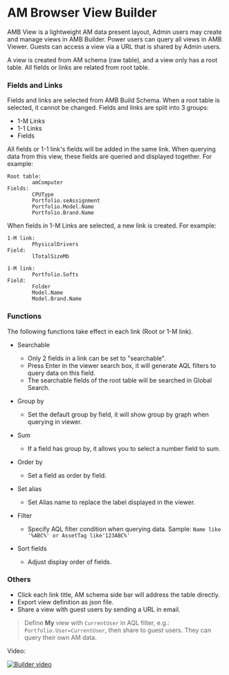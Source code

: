# AM Browser View Builder

AMB View is a lightweight AM data present layout, Admin users may create and manage views in AMB Builder. Power users can query all views in AMB Viewer. Guests can access a view via a URL that is shared by Admin users.

A view is created from AM schema (raw table), and a view only has a root table. All fields or links are related from root table.  

### Fields and Links
Fields and links are selected from AMB Build Schema. When a root table is selected, it cannot be changed. Fields and links are split into 3 groups:

- 1-M Links
- 1-1 Links
- Fields

All fields or 1-1 link's fields will be added in the same link. When querying data from this view, these fields are queried and displayed together. For example:

```
Root table: 
        amComputer
Fields:
        CPUType
        Portfolio.seAssignment
        Portfolio.Model.Name
        Portfolio.Brand.Name
```

When fields in 1-M Links are selected, a new link is created. For example:

```
1-M link:
        PhysicalDrivers
Field:
        lTotalSizeMb
```
```
1-M link:
        Portfolio.Softs
Field:
        Folder
        Model.Name
        Model.Brand.Name
```

### Functions

The following functions take effect in each link (Root or 1-M link).

- Searchable
    - Only 2 fields in a link can be set to "searchable".
    - Press Enter in the viewer search box, it will generate AQL filters to query data on this field.
    - The searchable fields of the root table will be searched in Global Search.

- Group by
    - Set the default group by field, it will show group by graph when querying in viewer.
- Sum
    - If a field has group by, it allows you to select a number field to sum.
- Order by
    - Set a field as order by field.
- Set alias
    - Set Alias name to replace the label displayed in the viewer.
- Filter
    - Specify AQL filter condition when querying data. Sample: `Name like '%ABC%' or AssetTag like'123ABC%'`
- Sort fields
    - Adjust display order of fields.

### Others

- Click each link title, AM schema side bar will address the table directly.
- Export view definition as json file.
- Share a view with guest users by sending a URL in email.

> Define **My** view with `CurrentUser` in AQL filter, e.g.: `Portfolio.User=CurrentUser`, then share to guest users. They can query their own AM data.

Video:

[![Builder video](http://img.youtube.com/vi/pDi3wsiG8kE/0.jpg)](http://www.youtube.com/watch?v=pDi3wsiG8kE "Create an AMB View")